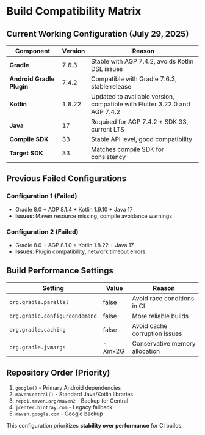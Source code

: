 # Build Compatibility Matrix

## Current Working Configuration (July 29, 2025)

| Component | Version | Reason |
|-----------|---------|---------|
| **Gradle** | 7.6.3 | Stable with AGP 7.4.2, avoids Kotlin DSL issues |
| **Android Gradle Plugin** | 7.4.2 | Compatible with Gradle 7.6.3, stable release |
| **Kotlin** | 1.8.22 | Updated to available version, compatible with Flutter 3.22.0 and AGP 7.4.2 |
| **Java** | 17 | Required for AGP 7.4.2 + SDK 33, current LTS |
| **Compile SDK** | 33 | Stable API level, good compatibility |
| **Target SDK** | 33 | Matches compile SDK for consistency |

## Previous Failed Configurations

### Configuration 1 (Failed)
- Gradle 8.0 + AGP 8.1.4 + Kotlin 1.9.10 + Java 17
- **Issues**: Maven resource missing, compile avoidance warnings

### Configuration 2 (Failed)  
- Gradle 8.0 + AGP 8.1.0 + Kotlin 1.8.22 + Java 17
- **Issues**: Plugin compatibility, network timeout errors

## Build Performance Settings

| Setting | Value | Reason |
|---------|-------|---------|
| `org.gradle.parallel` | false | Avoid race conditions in CI |
| `org.gradle.configureondemand` | false | More reliable builds |
| `org.gradle.caching` | false | Avoid cache corruption issues |
| `org.gradle.jvmargs` | -Xmx2G | Conservative memory allocation |

## Repository Order (Priority)

1. `google()` - Primary Android dependencies
2. `mavenCentral()` - Standard Java/Kotlin libraries  
3. `repo1.maven.org/maven2` - Backup for Central
4. `jcenter.bintray.com` - Legacy fallback
5. `maven.google.com` - Google backup

This configuration prioritizes **stability over performance** for CI builds.